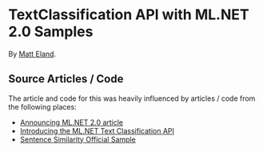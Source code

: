 # TextClassification API with ML.NET 2.0 Samples
By [Matt Eland](https://MattEland.dev).

## Source Articles / Code

The article and code for this was heavily influenced by articles / code from the following places:

- [Announcing ML.NET 2.0 article](https://devblogs.microsoft.com/dotnet/announcing-ml-net-2-0/#sentence-similarity-api)
- [Introducing the ML.NET Text Classification API](https://devblogs.microsoft.com/dotnet/introducing-the-ml-dotnet-text-classification-api-preview/)
- [Sentence Similarity Official Sample](https://github.com/dotnet/machinelearning-samples/blob/main/samples/csharp/getting-started/MLNET2/SentenceSimilarity/Program.cs)
